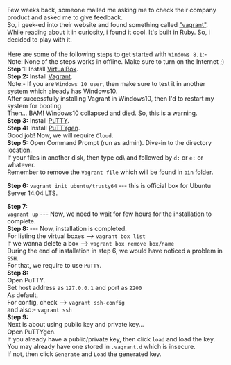 Few weeks back, someone mailed me asking me to check their company product and asked me to give feedback. <br>
So, i geek-ed into their website and found something called <a href="http://en.wikipedia.org/wiki/Vagrant_%28software%29">"vagrant"</a>.
<br>
While reading about it in curiosity, i found it cool. It's built in Ruby. So, i decided to play with it. <br> <br>
Here are some of the following steps to get started with <code>Windows 8.1</code>:- <br>
Note: None of the steps works in offline. Make sure to turn on the Internet ;) <br>
<b>Step 1:</b> Install <a href="https://www.virtualbox.org/wiki/Downloads">VirtualBox</a>.<br>
<b>Step 2:</b> Install <a href="https://www.vagrantup.com/downloads.html">Vagrant</a>.<br>
Note:- If you are <code>Windows 10 user</code>, then make sure to test it in another system which already has Windows10.<br>
After successfully installing Vagrant in Windows10, then I'd to restart my system for booting. <br>
Then... BAM! Windows10 collapsed and died. So, this is a warning.<br>
<b>Step 3:</b> Install <a href="http://the.earth.li/~sgtatham/putty/latest/x86/putty.exe">PuTTY</a>.<br>
<b>Step 4:</b> Install <a href="http://the.earth.li/~sgtatham/putty/latest/x86/puttygen.exe">PuTTYgen</a>.<br>
Good job! Now, we will require <code>Cloud</code>. <br>
<b>Step 5:</b> Open Command Prompt (run as admin). Dive-in to the directory location.<br>
If your files in another disk, then type cd\ and followed by <code>d:</code> or <code>e:</code> or whatever. <br>
Remember to remove the <code>Vagrant file</code> which will be found in <code>bin</code> folder. <br>

<b>Step 6:</b>
<code>vagrant init ubuntu/trusty64</code> --- this is official box for Ubuntu Server 14.04 LTS. <br>

<b>Step 7:</b><br>
<code>vagrant up</code> --- Now, we need to wait for few hours for the installation to complete. <br>
<b>Step 8: </b> --- Now, installation is completed. <br>
For listing the virtual boxes --> <code>vagrant box list</code> <br>
If we wanna delete a box --> <code>vagrant box remove box/name </code> <br>
During the end of installation in step 6, we would have noticed a problem in <code>SSH</code>. <br>
For that, we require to use <code>PuTTY</code>. <br>
<b>Step 8:</b> <br>
Open PuTTY. <br>
Set host address as <code>127.0.0.1</code> and port as <code>2200</code> <br>
As default, <br>
For config, check --> <code>vagrant ssh-config</code> <br> and also:- <code>vagrant ssh</code> <br>
<b>Step 9:</b><br>
Next is about using public key and private key... <br>
Open PuTTYgen. <br>
If you already have a public/private key, then click <code>load</code> and load the key. <br>
You may already have one stored in <code>.vagrant.d</code> which is insecure. <br>
If not, then click <code>Generate</code> and <code>Load</code> the generated key.

